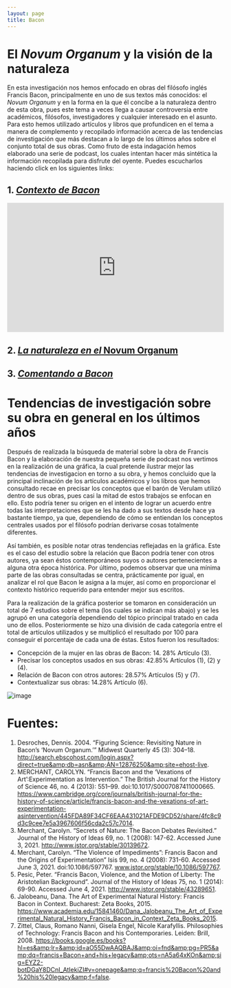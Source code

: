 ```yaml
---
layout: page
title: Bacon
---
```


# El *Novum Organum* y la visión de la naturaleza 

En esta investigación nos hemos enfocado en obras del filósofo inglés Francis Bacon, principalmente en uno de sus textos más conocidos: el *Novum Organum* y en la forma en la que él concibe a la naturaleza dentro de esta obra, pues este tema a veces llega a causar controversia entre académicos, filósofos, investigadores y cualquier interesado en el asunto. Para esto hemos utilizado artículos y libros que profundicen en el tema a manera de complemento y recopilado información acerca de las tendencias de investigación que más destacan a lo largo de los últimos años sobre el conjunto total de sus obras. Como fruto de esta indagación hemos elaborado una serie de podcast, los cuales intentan hacer más sintética la información recopilada para disfrute del oyente. Puedes escucharlos haciendo click en los siguientes links: 

## 1. [*Contexto de Bacon*](https://www.podbean.com/ei/pb-ucq7m-10524f0)

<iframe title="Episodio 1: Contexto de Bacon" allowtransparency="true" height="300" width="100%" style="border: none; min-width: min(100%, 430px);" scrolling="no" data-name="pb-iframe-player" src="https://www.podbean.com/player-v2/?i=ucq7m-10524f0-pb&from=embed&square=1&share=1&download=1&skin=1&btn-skin=7&size=300" allowfullscreen=""></iframe>

## 2. [*La naturaleza en el* Novum Organum](https://www.podbean.com/ei/pb-mxy38-1053bd6)
## 3. [*Comentando a Bacon*](https://www.podbean.com/ei/pb-fqv64-1053d42)

# Tendencias de investigación sobre su obra en general en los últimos años

Después de realizada la búsqueda de material sobre la obra de Francis Bacon y la elaboración de nuestra pequeña serie de podcast nos vertimos en la realización de una gráfica, la cual pretende ilustrar mejor las tendencias de investigacion en torno a su obra, y hemos concluido que la principal inclinación de los artículos académicos y los libros que hemos consultado recae en precisar los conceptos que el barón de Verulam utilizó dentro de sus obras, pues casi la mitad de estos trabajos se enfocan en ello. Esto podría tener su origen en el intento de lograr un acuerdo entre todas las interpretaciones que se les ha dado a sus textos desde hace ya bastante tiempo, ya que, dependiendo de cómo se entiendan los conceptos centrales usados por el filósofo podrían derivarse cosas totalmente diferentes. 

Así también, es posible notar otras tendencias reflejadas en la gráfica. Este es el caso del estudio sobre la relación que Bacon podría tener con otros autores, ya sean éstos contemporáneos suyos o autores pertenecientes a alguna otra época histórica. Por último, podemos observar que una mínima parte de las obras consultadas se centra, prácticamente por igual, en analizar el rol que Bacon le asigna a la mujer, así como en proporcionar el contexto histórico requerido para entender mejor sus escritos.

Para la realización de la gráfica posterior se tomaron en consideración un total de 7 estudios sobre el tema (los cuales se indican más abajo) y se les agrupó en una categoría dependiendo del tópico principal tratado en cada uno de ellos. Posteriormente se hizo una división de cada categoría entre el total de artículos utilizados y se multiplicó el resultado por 100 para conseguir el porcentaje de cada una de éstas. Estos fueron los resultados:

* Concepción de la mujer en las obras de Bacon: 14. 28% Artículo (3).
* Precisar los conceptos usados en sus obras: 42.85% Artículos (1), (2) y (4).
* Relación de Bacon con otros autores: 28.57% Artículos (5) y (7).
* Contextualizar sus obras: 14.28% Artículo (6).

![image](https://user-images.githubusercontent.com/85326378/124392342-9793b680-dcba-11eb-8743-e308a0eafe4f.jpeg)

# Fuentes:

1. Desroches, Dennis. 2004. “Figuring Science: Revisiting Nature in Bacon’s ‘Novum Organum.’” Midwest Quarterly 45 (3): 304–18. http://search.ebscohost.com/login.aspx?direct=true&amp;db=asn&amp;AN=12876250&amp;site=ehost-live.
2. MERCHANT, CAROLYN. “Francis Bacon and the ‘Vexations of Art’:Experimentation as Intervention.” The British Journal for the History of Science 46, no. 4 (2013): 551–99. doi:10.1017/S0007087411000665. https://www.cambridge.org/core/journals/british-journal-for-the-history-of-science/article/francis-bacon-and-the-vexations-of-art-experimentation-asintervention/445FDA89F34CF6EAA431021AFDE9CD52/share/4fc8c9d3c9cee7e5a3967606f56cda2c57c7014.
3. Merchant, Carolyn. “Secrets of Nature: The Bacon Debates Revisited.” Journal of the History of Ideas 69, no. 1 (2008): 147-62. Accessed June 3, 2021. http://www.jstor.org/stable/30139672.
4. Merchant, Carolyn. “The Violence of Impediments”: Francis Bacon and the Origins of Experimentation” Isis 99, no. 4 (2008): 731-60. Accessed June 3, 2021. doi:10.1086/597767. www.jstor.org/stable/10.1086/597767.
5. Pesic, Peter. “Francis Bacon, Violence, and the Motion of Liberty: The Aristotelian Background”. Journal of the History of Ideas 75, no. 1 (2014): 69-90. Accessed June 4, 2021. http://www.jstor.org/stable/43289651. 
6. Jalobeanu, Dana. The Art of Experimental Natural History: Francis Bacon in Context. Bucharest: Zeta Books, 2015. https://www.academia.edu/15841460/Dana_Jalobeanu_The_Art_of_Experimental_Natural_History_Francis_Bacon_in_Context_Zeta_Books_2015.
7. Zittel, Claus, Romano Nanni, Gisela Engel, Nicole Karafyllis. Philosophies of Technology: Francis Bacon and his Contemporaries. Leiden: Brill, 2008. https://books.google.es/books?hl=es&amp;lr=&amp;id=aO55DwAAQBAJ&amp;oi=fnd&amp;pg=PR5&amp;dq=francis+Bacon+and+his+legacy&amp;ots=nA5a64xKOn&amp;sig=EYZ2-botDGaY8DCnI_AtIekiZI#v=onepage&amp;q=francis%20Bacon%20and%20his%20legacy&amp;f=false. 
